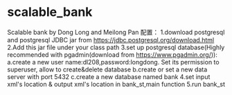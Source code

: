 # scalable_bank

Scalable bank
by Dong Long and Meilong Pan
配置：
1.download postgresql and postgresql JDBC jar from https://jdbc.postgresql.org/download.html
2.Add this jar file under your class path
3.set up postgresql database(Highly recommended with pgadmin(download from https://www.pgadmin.org/)):
  a.create a new user name:dl208,password:longdong. Set its permission to superuser, allow to create&delete database
  b.create or set a new data server with port 5432
  c.create a new database named bank
4.set input xml's location & output xml's location in bank_st,main function
5.run bank_st
